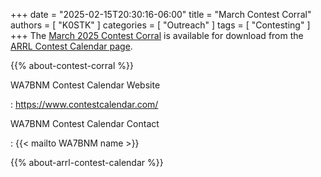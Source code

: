 +++
date = "2025-02-15T20:30:16-06:00"
title = "March Contest Corral"
authors = [ "K0STK" ]
categories = [ "Outreach" ]
tags = [ "Contesting" ]
+++
The
[March 2025 Contest Corral](https://www.arrl.org/files/file/Contest%20Corral/2025/March%202025%20Corral.pdf)
is available for download from the
[ARRL Contest Calendar page](https://www.arrl.org/contest-calendar).

<!--more-->

{{% about-contest-corral %}}

WA7BNM Contest Calendar Website

: https://www.contestcalendar.com/

WA7BNM Contest Calendar Contact

: {{< mailto WA7BNM name >}}

{{% about-arrl-contest-calendar %}}
